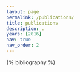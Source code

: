 ```yaml
---
layout: page
permalink: /publications/
title: publications
description: .
years: [2016]
nav: true
nav_order: 2
---
```


<!-- _pages/publications.md -->
<div class="publications">

{% bibliography %}

</div>

